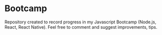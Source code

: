 # Bootcamp
Repository created to record progress in my Javascript Bootcamp (Node.js, React, React Native). 
Feel free to comment and suggest improvements, tips.
